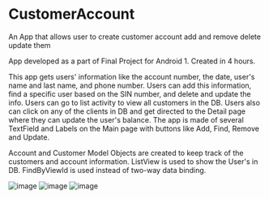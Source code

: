 # CustomerAccount
An App that allows user to create customer account add and remove delete update them

App developed as a part of Final Project for Android 1. Created in 4 hours.

This app gets users' information like the account number, the date, user's name and last name, and phone number.
Users can add this information, find a specific user based on the SIN number, and delete and update the info.
Users can go to list activity to view all customers in the DB. Users also can click on any of the clients in DB and get directed to the Detail page where they can update the
user's balance.
The app is made of several TextField and Labels on the Main page with buttons like Add, Find, Remove and Update.

Account and Customer Model Objects are created to keep track of the customers and account information.
ListView is used to show the User's in DB.
FindByViewId is used instead of two-way data binding.

![image](https://user-images.githubusercontent.com/46323727/182933090-e79d1a7f-187f-4a13-9b85-941b754991c1.png)
![image](https://user-images.githubusercontent.com/46323727/182933117-a9f21643-1a39-4fa0-9c6b-ecc823185909.png)
![image](https://user-images.githubusercontent.com/46323727/182933160-453b5902-d2ce-45ad-94ae-de7fe870a358.png)

